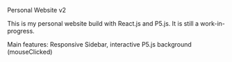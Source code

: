 Personal Website v2

This is my personal website build with React.js and P5.js. It is still a work-in-progress.

Main features: Responsive Sidebar, interactive P5.js background (mouseClicked)
